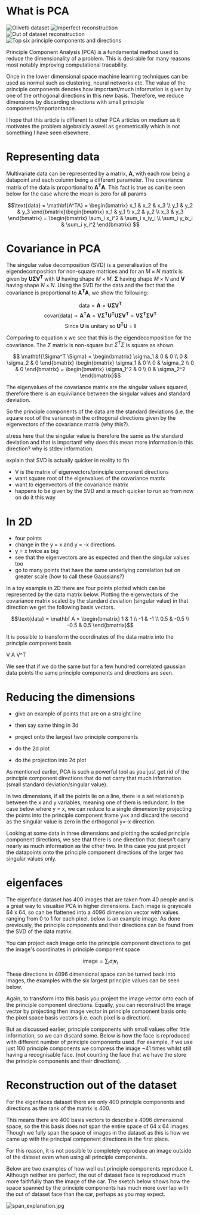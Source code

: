 # What is PCA 

![Olivetti dataset](./figures/olivetti_dataset.png)
![Imperfect reconstruction](./figures/imperfect_reconstruction.png)
![Out of dataset reconstruction](./figures/ood_reconstruction.png)
![Top six principle components and directions](./figures/principle_components.png)



Principle Component Analysis (PCA) is a fundamental method used to reduce the dimensionality of a problem. This is desirable for many reasons most notably improving computational tracability. 

Once in the lower dimensional space machine learning techniques can be used as normal such as clustering, neural networks etc. The value of the principle components denotes how important/much information is given by one of the orthogonal directions in this new basis. Therefore, we reduce dimensions by discarding directions with small principle components/importantance. 

I hope that this article is different to other PCA articles on medium as it motivates the problem algebraicly aswell as geometrically which is not something I have seen elsewhere.

#  Representing data

Multivariate data can be represented by a matrix, $\mathbf{A}$, with each row being a datapoint and each column being a different parameter. The covariance matrix of the data is proportional to $\mathbf{A
^TA}$. This fact is true as can be seen below for the case where the mean is zero for all params

$$\text{data} = \mathbf{A^TA} = \begin{bmatrix} x_1 & x_2 & x_3 \\ y_1 & y_2 & y_3 \end{bmatrix}\begin{bmatrix} x_1 & y_1 \\ x_2 & y_2 \\ x_3 & y_3 \end{bmatrix} = \begin{bmatrix} \sum_i x_i^2 & \sum_i x_iy_i \\ \sum_i y_ix_i & \sum_i y_i^2 \end{bmatrix} $$


# Covariance in PCA


The singular value decomposition (SVD) is a generalisation of the eigendecomposition for non-square matrices and for an $M \times N$ matrix is given by $\mathbf{U \Sigma V^T}$ with $\mathbf U$ having shape $M \times M$, $\mathbf \Sigma$ having shape $M \times N$ and $\mathbf V$ having shape $N \times N$. Using the SVD for the data and the fact that the covariance is proportional to $\mathbf{A^T A}$, we show the following:

$$\text{data} = \mathbf{A} = \mathbf{U \Sigma V^T}$$
$$\text{covar(data)} \propto \mathbf{A^TA} = \mathbf{V \Sigma^T U^T U \Sigma V^T} = \mathbf{V \Sigma^T \Sigma V^T}$$
$$\text{Since } \mathbf U \text{ is unitary so } \mathbf{U^T U} = \mathbf I$$



Comparing to equation x we see that this is the eigendecomposition for the covariance. The $\Sigma$ matrix is non-square but $\Sigma^T \Sigma$ is square as shown. 

$$ \mathbf{\Sigma^T \Sigma} = \begin{bmatrix} \sigma_1  & 0 & 0 \\ 0 & \sigma_2 & 0 \end{bmatrix} \begin{bmatrix} \sigma_1 & 0 \\ 0 & \sigma_2 \\ 0 & 0 \end{bmatrix} = \begin{bmatrix} \sigma_1^2 & 0 \\ 0 & \sigma_2^2 \end{bmatrix}$$

The eigenvalues of the covariance matrix are the singular values squared, therefore there is an equivilance between the singular values and standard deviation. 


So the principle components of the data are the standard deviations (i.e. the square root of the variance) in the orthogonal directions given by the eigenvectors of the covariance matrix (why this?).  

stress here that the singular value is therefore the same as the standard deviation and that is important! why does this mean more information in this direction? why is stdev information.

explain that SVD is actually quicker in reality to fin

- V is the matrix of eigenvectors/principle component directions
- want square root of the eigenvalues of the covariance matrix
- want to eigenvectors of the covariance matrix 
- happens to be given by the SVD and is much quicker to run so from now on do it this way 

# In 2D 

- four points
- change in the y = x and y = -x directions 
- y = x twice as big 
- see that the eigenvectors are as expected and then the singular values too
- go to many points that have the same underlying correlation but on greater scale (how to call these Gaussians?)

In a toy example in 2D there are four points plotted which can be represented by the data matrix below. Plotting the eigenvectors of the covariance matrix scaled by the standard deviation (singular value) in that direction we get the following basis vectors.


$$\text{data} = \mathbf A = \begin{bmatrix} 1 & 1 \\ -1 & -1 \\ 0.5 & -0.5 \\ -0.5 & 0.5 \end{bmatrix}$$

It is possible to transform the coordinates of the data matrix into the principle component basis 

V A V^T

We see that if we do the same but for a few hundred correlated gaussian data points the same principle components and directions are seen.

# Reducing the dimensions

- give an example of points that are on a straight line
- then say same thing in 3d
- project onto the largest two principle components

- do the 2d plot 
- do the projection into 2d plot

As mentioned earlier, PCA is such a powerful tool as you just get rid of the principle component directions that do not carry that much information (small standard deviation/singular value). 

In two dimensions, if all the points lie on a line, there is a set relationship between the x and y variables, meaning one of them is redundant. In the case below where y = x, we can reduce to a single dimension by projecting the points into the principle component frame y=x and discard the second as the singular value is zero in the orthogonal y=-x direction.

Looking at some data in three dimensions and plotting the scaled principle component directions, we see that there is one direction that doesn't carry nearly as much information as the other two. In this case you just project the datapoints onto the principle component directions of the larger two singular values only.


# eigenfaces

The eigenface dataset has 400 images that are taken from 40 people and is a great way to visualise PCA in higher dimensions. Each image is grayscale 64 x 64, so can be flattened into a 4096 dimension vector with values ranging from 0 to 1 for each pixel, below is an example image. As done previously, the principle components and their directions can be found from the SVD of the data matrix. 


You can project each image onto the principle component directions to get the image's coordinates in principle component space

$$\text{image} = \sum_i \sigma_i \mathbf v_i $$


These directions in 4096 dimensional space can be turned back into images, the examples with the six largest principle values can be seen below. 


Again, to transform into this basis you project the image vector onto each of the principle component directions. Equally, you can reconstruct the image vector by projecting then image vector in principle component basis onto the pixel space basis vectors (i.e. each pixel is a direction). 

But as discussed earlier, principle components with small values offer little information, so we can discard some. Below is how the face is reproduced with different number of principle components used. For example, if we use just 100 principle components we compress the image ~41 times whilst still having a recognisable face. (not counting the face that we have the store the principle components and their directions).

# Reconstruction out of the dataset

For the eigenfaces dataset there are only 400 principle components and directions as the rank of the matrix is 400. 

This means there are 400 basis vectors to describe a 4096 dimensional space, so the this basis does not span the entire space of 64 x 64 images. Though we fully span the space of images in the dataset as this is how we came up with the principal component directions in the first place. 

For this reason, it is not possible to completely reproduce an image outside of the dataset even when using all principle components. 

Below are two examples of how well out principle components reproduce it. Although neither are perfect, the out of dataset face is reproduced much more faithfully than the image of the car. The sketch below shows how the space spanned by the principle components has much more over lap with the out of dataset face than the car, perhaps as you may expect. 

![span_explanation.jpg](attachment:https://github.com/hws1302/pca-vs-autoencoder/span_explanation.jpg)
